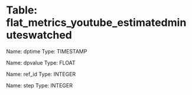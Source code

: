 Table: flat_metrics_youtube_estimatedminuteswatched
===================================================

Name: dptime
Type: TIMESTAMP

Name: dpvalue
Type: FLOAT

Name: ref_id
Type: INTEGER

Name: step
Type: INTEGER

